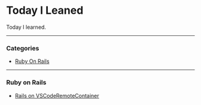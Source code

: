 # Today I Leaned

Today I learned.

---

### Categories

* [Ruby On Rails](#rubyonrails)

---

### Ruby on Rails

- [Rails on VSCodeRemoteContainer](rubyonrails/rails_on_vscode_remote_containers.md)